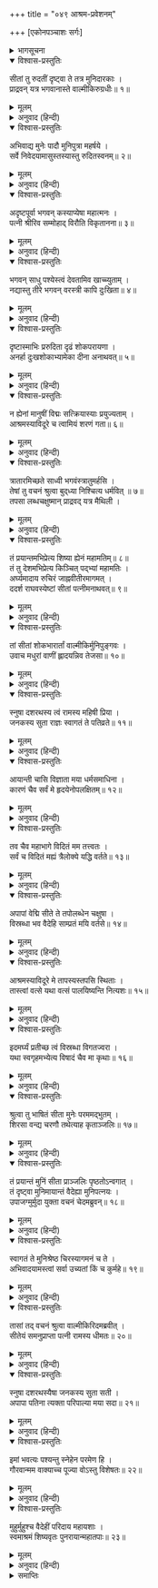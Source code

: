 +++
title = "०४९ आश्रम-प्रवेशनम्"

+++
[एकोनपञ्चाशः सर्गः]



<details><summary>भागसूचना</summary>

49. मुनिकुमारोंसे समाचार पाकर वाल्मीकिका सीताके पास आ उन्हें सान्त्वना देना और आश्रममें लिवा ले जाना
</details>

<details open><summary>विश्वास-प्रस्तुतिः</summary>

सीतां तु रुदतीं दृष्ट्वा ते तत्र मुनिदारकाः ।  
प्राद्रवन् यत्र भगवानास्ते वाल्मीकिरुग्रधीः॥ १॥
</details>

<details><summary>मूलम्</summary>

सीतां तु रुदतीं दृष्ट्वा ते तत्र मुनिदारकाः ।  
प्राद्रवन् यत्र भगवानास्ते वाल्मीकिरुग्रधीः॥ १॥
</details>

<details><summary>अनुवाद (हिन्दी)</summary>

जहाँ सीता रो रही थीं, वहाँसे थोड़ी ही दूरपर ऋषियोंके कुछ बालक थे । वे उन्हें रोते देख अपने आश्रमकी ओर दौड़े, जहाँ उग्र तपस्यामें मन लगानेवाले भगवान् वाल्मीकि मुनि विराजमान थे॥ १॥
</details>

<details open><summary>विश्वास-प्रस्तुतिः</summary>

अभिवाद्य मुनेः पादौ मुनिपुत्रा महर्षये ।  
सर्वे निवेदयामासुस्तस्यास्तु रुदितस्वनम्॥ २॥
</details>

<details><summary>मूलम्</summary>

अभिवाद्य मुनेः पादौ मुनिपुत्रा महर्षये ।  
सर्वे निवेदयामासुस्तस्यास्तु रुदितस्वनम्॥ २॥
</details>

<details><summary>अनुवाद (हिन्दी)</summary>

उन सब मुनिकुमारोंने महर्षिके चरणोंमें अभिवादन करके उनसे सीताजीके रोनेका समाचार सुनाया॥ २॥
</details>

<details open><summary>विश्वास-प्रस्तुतिः</summary>

अदृष्टपूर्वा भगवन् कस्याप्येषा महात्मनः ।  
पत्नी श्रीरिव सम्मोहाद् विरौति विकृतानना॥ ३॥
</details>

<details><summary>मूलम्</summary>

अदृष्टपूर्वा भगवन् कस्याप्येषा महात्मनः ।  
पत्नी श्रीरिव सम्मोहाद् विरौति विकृतानना॥ ३॥
</details>

<details><summary>अनुवाद (हिन्दी)</summary>

वे बोले—‘भगवन्! गङ्गातटपर किन्हीं महात्मा नरेशकी पत्नी हैं, जो साक्षात् लक्ष्मीके समान जान पड़ती हैं । इन्हें हमलोगोंने पहले कभी नहीं देखा था । वे मोहके कारण विकृतमुख होकर रो रही हैं॥ ३॥
</details>

<details open><summary>विश्वास-प्रस्तुतिः</summary>

भगवन् साधु पश्येस्त्वं देवतामिव खाच्च्युताम् ।  
नद्यास्तु तीरे भगवन् वरस्त्री कापि दुःखिता॥ ४॥
</details>

<details><summary>मूलम्</summary>

भगवन् साधु पश्येस्त्वं देवतामिव खाच्च्युताम् ।  
नद्यास्तु तीरे भगवन् वरस्त्री कापि दुःखिता॥ ४॥
</details>

<details><summary>अनुवाद (हिन्दी)</summary>

‘भगवन्! आप स्वयं चलकर अच्छी तरह देख लें । वे आकाशसे उतरी हुई किसी देवी-सी दिखायी देती हैं । प्रभो! गङ्गाजीके तटपर जो वे कोई श्रेष्ठ सुन्दरी स्त्री बैठी हैं, बहुत दुःखी हैं॥ ४॥
</details>

<details open><summary>विश्वास-प्रस्तुतिः</summary>

दृष्टास्माभिः प्ररुदिता दृढं शोकपरायणा ।  
अनर्हा दुःखशोकाभ्यामेका दीना अनाथवत्॥ ५॥
</details>

<details><summary>मूलम्</summary>

दृष्टास्माभिः प्ररुदिता दृढं शोकपरायणा ।  
अनर्हा दुःखशोकाभ्यामेका दीना अनाथवत्॥ ५॥
</details>

<details><summary>अनुवाद (हिन्दी)</summary>

‘हमने अपनी आँखों देखा है, वे बड़े जोर-जोरसे रोती हैं और गहरे शोकमें डूबी हुई हैं । वे दुःख और शोक भोगनेके योग्य नहीं हैं । अकेली हैं, दीन हैं और अनाथकी तरह बिलख रही हैं॥ ५॥
</details>

<details open><summary>विश्वास-प्रस्तुतिः</summary>

न ह्येनां मानुषीं विद्मः सत्क्रियास्याः प्रयुज्यताम् ।  
आश्रमस्याविदूरे च त्वामियं शरणं गता॥ ६॥
</details>

<details><summary>मूलम्</summary>

न ह्येनां मानुषीं विद्मः सत्क्रियास्याः प्रयुज्यताम् ।  
आश्रमस्याविदूरे च त्वामियं शरणं गता॥ ६॥
</details>

<details><summary>अनुवाद (हिन्दी)</summary>

‘हमारी समझमें ये मानवी स्त्री नहीं हैं । आपको इनका सत्कार करना चाहिये । इस आश्रमसे थोड़ी ही दूरपर होनेके कारण ये वास्तवमें आपकी शरणमें आयी हैं॥ ६॥
</details>

<details open><summary>विश्वास-प्रस्तुतिः</summary>

त्रातारमिच्छते साध्वी भगवंस्त्रातुमर्हसि ।  
तेषां तु वचनं श्रुत्वा बुद‍्ध्या निश्चित्य धर्मवित् ॥ ७॥  
तपसा लब्धचक्षुष्मान् प्राद्रवद् यत्र मैथिली ।
</details>

<details><summary>मूलम्</summary>

त्रातारमिच्छते साध्वी भगवंस्त्रातुमर्हसि ।  
तेषां तु वचनं श्रुत्वा बुद‍्ध्या निश्चित्य धर्मवित् ॥ ७॥  
तपसा लब्धचक्षुष्मान् प्राद्रवद् यत्र मैथिली ।
</details>

<details><summary>अनुवाद (हिन्दी)</summary>

‘भगवन्! ये साध्वी देवी अपने लिये कोई रक्षक ढूँढ़ रही हैं । अतः आप इनकी रक्षा करें ।’ उन मुनिकुमारोंकी यह बात सुनकर धर्मज्ञ महर्षिने बुद्धिसे निश्चित करके असली बातको जान लिया; क्योंकि उन्हें तपस्याद्वारा दिव्य दृष्टि प्राप्त थी । जानकर वे उस स्थानपर दौड़े हुए आये, जहाँ मिथिलेशकुमारी सीता विराजमान थीं॥ ७ १/२॥
</details>

<details open><summary>विश्वास-प्रस्तुतिः</summary>

तं प्रयान्तमभिप्रेत्य शिष्या ह्येनं महामतिम्॥ ८॥  
तं तु देशमभिप्रेत्य किञ्चित् पद‍्भ्यां महामतिः ।  
अर्घ्यमादाय रुचिरं जाह्नवीतीरमागमत् ।  
ददर्श राघवस्येष्टां सीतां पत्नीमनाथवत्॥ ९॥
</details>

<details><summary>मूलम्</summary>

तं प्रयान्तमभिप्रेत्य शिष्या ह्येनं महामतिम्॥ ८॥  
तं तु देशमभिप्रेत्य किञ्चित् पद‍्भ्यां महामतिः ।  
अर्घ्यमादाय रुचिरं जाह्नवीतीरमागमत् ।  
ददर्श राघवस्येष्टां सीतां पत्नीमनाथवत्॥ ९॥
</details>

<details><summary>अनुवाद (हिन्दी)</summary>

उन परम बुद्धिमान् महर्षिको जाते देख उनके शिष्य भी उनके साथ हो लिये । कुछ पैदल चलकर वे महामति महर्षि सुन्दर अर्घ्य लिये गङ्गातटवर्ती उस स्थानपर आये । वहाँ आकर उन्होंने श्रीरघुनाथजीकी प्रिय पत्नी सीताको अनाथकी-सी दशामें देखा॥ ८-९॥
</details>

<details open><summary>विश्वास-प्रस्तुतिः</summary>

तां सीतां शोकभारार्तां वाल्मीकिर्मुनिपुङ्गवः ।  
उवाच मधुरां वाणीं ह्लादयन्निव तेजसा॥ १०॥
</details>

<details><summary>मूलम्</summary>

तां सीतां शोकभारार्तां वाल्मीकिर्मुनिपुङ्गवः ।  
उवाच मधुरां वाणीं ह्लादयन्निव तेजसा॥ १०॥
</details>

<details><summary>अनुवाद (हिन्दी)</summary>

शोकके भारसे पीड़ित हुई सीताको अपने तेजसे आह्लादित-सी करते हुए मुनिवर वाल्मीकि मधुर वाणीमें बोले—॥ १०॥
</details>

<details open><summary>विश्वास-प्रस्तुतिः</summary>

स्नुषा दशरथस्य त्वं रामस्य महिषी प्रिया ।  
जनकस्य सुता राज्ञः स्वागतं ते पतिव्रते॥ ११॥
</details>

<details><summary>मूलम्</summary>

स्नुषा दशरथस्य त्वं रामस्य महिषी प्रिया ।  
जनकस्य सुता राज्ञः स्वागतं ते पतिव्रते॥ ११॥
</details>

<details><summary>अनुवाद (हिन्दी)</summary>

‘पतिव्रते! तुम राजा दशरथकी पुत्रवधू, महाराज श्रीरामकी प्यारी पटरानी और मिथिलाके राजा जनककी पुत्री हो । तुम्हारा स्वागत है॥ ११॥
</details>

<details open><summary>विश्वास-प्रस्तुतिः</summary>

आयान्ती चासि विज्ञाता मया धर्मसमाधिना ।  
कारणं चैव सर्वं मे हृदयेनोपलक्षितम्॥ १२॥
</details>

<details><summary>मूलम्</summary>

आयान्ती चासि विज्ञाता मया धर्मसमाधिना ।  
कारणं चैव सर्वं मे हृदयेनोपलक्षितम्॥ १२॥
</details>

<details><summary>अनुवाद (हिन्दी)</summary>

‘जब तुम यहाँ आ रही थी, तभी अपनी धर्मसमाधिके द्वारा मुझे इसका पता लग गया था । तुम्हारे परित्यागका जो सारा कारण है, उसे मैंने अपने मनसे ही जान लिया है॥ १२॥
</details>

<details open><summary>विश्वास-प्रस्तुतिः</summary>

तव चैव महाभागे विदितं मम तत्त्वतः ।  
सर्वं च विदितं मह्यं त्रैलोक्ये यद्धि वर्तते॥ १३॥
</details>

<details><summary>मूलम्</summary>

तव चैव महाभागे विदितं मम तत्त्वतः ।  
सर्वं च विदितं मह्यं त्रैलोक्ये यद्धि वर्तते॥ १३॥
</details>

<details><summary>अनुवाद (हिन्दी)</summary>

‘महाभागे! तुम्हारा सारा वृत्तान्त मैंने ठीक-ठीक जान लिया है । त्रिलोकीमें जो कुछ हो रहा है, वह सब मुझे विदित है॥ १३॥
</details>

<details open><summary>विश्वास-प्रस्तुतिः</summary>

अपापां वेद्मि सीते ते तपोलब्धेन चक्षुषा ।  
विस्रब्धा भव वैदेहि साम्प्रतं मयि वर्तसे॥ १४॥
</details>

<details><summary>मूलम्</summary>

अपापां वेद्मि सीते ते तपोलब्धेन चक्षुषा ।  
विस्रब्धा भव वैदेहि साम्प्रतं मयि वर्तसे॥ १४॥
</details>

<details><summary>अनुवाद (हिन्दी)</summary>

‘सीते! मैं तपस्याद्वारा प्राप्त हुई दिव्य-दृष्टिसे जानता हूँ कि तुम निष्पाप हो । अतः विदेहनन्दिनि! अब निश्चिन्त हो जाओ । इस समय तुम मेरे पास हो॥ १४॥
</details>

<details open><summary>विश्वास-प्रस्तुतिः</summary>

आश्रमस्याविदूरे मे तापस्यस्तपसि स्थिताः ।  
तास्त्वां वत्से यथा वत्सं पालयिष्यन्ति नित्यशः॥ १५॥
</details>

<details><summary>मूलम्</summary>

आश्रमस्याविदूरे मे तापस्यस्तपसि स्थिताः ।  
तास्त्वां वत्से यथा वत्सं पालयिष्यन्ति नित्यशः॥ १५॥
</details>

<details><summary>अनुवाद (हिन्दी)</summary>

‘बेटी! मेरे आश्रमके पास ही कुछ तापसी स्त्रियाँ रहती हैं, जो तपस्यामें संलग्न हैं । वे अपनी बच्चीके समान सदा तुम्हारा पालन करेंगी॥ १५॥
</details>

<details open><summary>विश्वास-प्रस्तुतिः</summary>

इदमर्घ्यं प्रतीच्छ त्वं विस्रब्धा विगतज्वरा ।  
यथा स्वगृहमभ्येत्य विषादं चैव मा कृथाः॥ १६॥
</details>

<details><summary>मूलम्</summary>

इदमर्घ्यं प्रतीच्छ त्वं विस्रब्धा विगतज्वरा ।  
यथा स्वगृहमभ्येत्य विषादं चैव मा कृथाः॥ १६॥
</details>

<details><summary>अनुवाद (हिन्दी)</summary>

‘यह मेरा दिया हुआ अर्घ्य ग्रहण करो और निश्चिन्त एवं निर्भय हो जाओ । अपने ही घरमें आ गयी हो, ऐसा समझकर विषाद न करो’॥ १६॥
</details>

<details open><summary>विश्वास-प्रस्तुतिः</summary>

श्रुत्वा तु भाषितं सीता मुनेः परममद्भुतम् ।  
शिरसा वन्द्य चरणौ तथेत्याह कृताञ्जलिः॥ १७॥
</details>

<details><summary>मूलम्</summary>

श्रुत्वा तु भाषितं सीता मुनेः परममद्भुतम् ।  
शिरसा वन्द्य चरणौ तथेत्याह कृताञ्जलिः॥ १७॥
</details>

<details><summary>अनुवाद (हिन्दी)</summary>

महर्षिका यह अत्यन्त अद्भुत भाषण सुनकर सीताने उनके चरणोंमें मस्तक झुकाकर प्रणाम किया और हाथ जोड़कर कहा—‘जो आज्ञा’॥ १७॥
</details>

<details open><summary>विश्वास-प्रस्तुतिः</summary>

तं प्रयान्तं मुनिं सीता प्राञ्जलिः पृष्ठतोऽन्वगात् ।  
तं दृष्ट्वा मुनिमायान्तं वैदेह्या मुनिपत्नयः ।  
उपाजग्मुर्मुदा युक्ता वचनं चेदमब्रुवन्॥ १८॥
</details>

<details><summary>मूलम्</summary>

तं प्रयान्तं मुनिं सीता प्राञ्जलिः पृष्ठतोऽन्वगात् ।  
तं दृष्ट्वा मुनिमायान्तं वैदेह्या मुनिपत्नयः ।  
उपाजग्मुर्मुदा युक्ता वचनं चेदमब्रुवन्॥ १८॥
</details>

<details><summary>अनुवाद (हिन्दी)</summary>

तब मुनि आगे-आगे चले और सीता हाथ जोड़े उनके पीछे हो लीं । विदेहनन्दिनीके साथ महर्षिको आते देख मुनिपत्नियाँ उनके पास आयीं और बड़ी प्रसन्नताके साथ इस प्रकार बोलीं—॥ १८॥
</details>

<details open><summary>विश्वास-प्रस्तुतिः</summary>

स्वागतं ते मुनिश्रेष्ठ चिरस्यागमनं च ते ।  
अभिवादयामस्त्वां सर्वा उच्यतां किं च कुर्महे॥ १९॥
</details>

<details><summary>मूलम्</summary>

स्वागतं ते मुनिश्रेष्ठ चिरस्यागमनं च ते ।  
अभिवादयामस्त्वां सर्वा उच्यतां किं च कुर्महे॥ १९॥
</details>

<details><summary>अनुवाद (हिन्दी)</summary>

‘मुनिश्रेष्ठ! आपका स्वागत है । बहुत दिनोंके बाद यहाँ आपका शुभागमन हुआ है । हम सभी आपको अभिवादन करती हैं । बताइये, हम आपकी क्या सेवा करें’॥ १९॥
</details>

<details open><summary>विश्वास-प्रस्तुतिः</summary>

तासां तद् वचनं श्रुत्वा वाल्मीकिरिदमब्रवीत् ।  
सीतेयं समनुप्राप्ता पत्नी रामस्य धीमतः॥ २०॥
</details>

<details><summary>मूलम्</summary>

तासां तद् वचनं श्रुत्वा वाल्मीकिरिदमब्रवीत् ।  
सीतेयं समनुप्राप्ता पत्नी रामस्य धीमतः॥ २०॥
</details>

<details><summary>अनुवाद (हिन्दी)</summary>

उनका यह वचन सुनकर वाल्मीकिजी बोले—‘ये परम बुद्धिमान् राजा श्रीरामकी धर्मपत्नी सीता यहाँ आयी हैं॥ २०॥
</details>

<details open><summary>विश्वास-प्रस्तुतिः</summary>

स्नुषा दशरथस्यैषा जनकस्य सुता सती ।  
अपापा पतिना त्यक्ता परिपाल्या मया सदा॥ २१॥
</details>

<details><summary>मूलम्</summary>

स्नुषा दशरथस्यैषा जनकस्य सुता सती ।  
अपापा पतिना त्यक्ता परिपाल्या मया सदा॥ २१॥
</details>

<details><summary>अनुवाद (हिन्दी)</summary>

‘सती सीता राजा दशरथकी पुत्रवधू और जनककी पुत्री हैं । निष्पाप होनेपर भी पतिने इनका परित्याग कर दिया है । अतः मुझे ही इनका सदा लालन-पालन करना है॥
</details>

<details open><summary>विश्वास-प्रस्तुतिः</summary>

इमां भवत्यः पश्यन्तु स्नेहेन परमेण हि ।  
गौरवान्मम वाक्याच्च पूज्या वोऽस्तु विशेषतः॥ २२॥
</details>

<details><summary>मूलम्</summary>

इमां भवत्यः पश्यन्तु स्नेहेन परमेण हि ।  
गौरवान्मम वाक्याच्च पूज्या वोऽस्तु विशेषतः॥ २२॥
</details>

<details><summary>अनुवाद (हिन्दी)</summary>

‘अतः आप सब लोग इनपर अत्यन्त स्नेह-दृष्टि रखें । मेरे कहनेसे तथा अपने ही गौरवसे भी ये आपकी विशेष आदरणीया हैं’॥ २२॥
</details>

<details open><summary>विश्वास-प्रस्तुतिः</summary>

मुहुर्मुहुश्च वैदेहीं परिदाय महायशाः ।  
स्वमाश्रमं शिष्यवृतः पुनरायान्महातपाः॥ २३॥
</details>

<details><summary>मूलम्</summary>

मुहुर्मुहुश्च वैदेहीं परिदाय महायशाः ।  
स्वमाश्रमं शिष्यवृतः पुनरायान्महातपाः॥ २३॥
</details>

<details><summary>अनुवाद (हिन्दी)</summary>

इस प्रकार बारम्बार सीताजीको मुनिपत्नियोंके हाथमें सौंपकर महायशस्वी एवं महातपस्वी वाल्मीकिजी शिष्योंके साथ फिर अपने आश्रमपर लौट आये॥ २३॥
</details>

<details><summary>समाप्तिः</summary>

इत्यार्षे श्रीमद्रामायणे वाल्मीकीये आदिकाव्ये उत्तरकाण्डे एकोनपञ्चाशः सर्गः॥ ४९॥  
इस प्रकार श्रीवाल्मीकिनिर्मित आर्षरामायण आदिकाव्यके उत्तरकाण्डमें उनचासवाँ सर्ग पूरा हुआ॥ ४९॥
</details>

